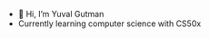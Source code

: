 - 👋 Hi, I’m Yuval Gutman
- Currently learning computer science with CS50x
<!---
Yuval1Gutman/Yuval1Gutman is a ✨ special ✨ repository because its `README.md` (this file) appears on your GitHub profile.
You can click the Preview link to take a look at your changes.
--->
